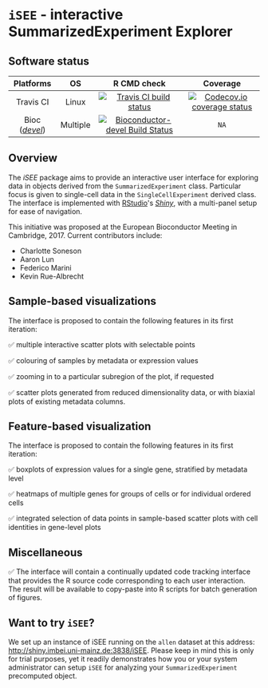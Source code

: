 
# `iSEE` - interactive SummarizedExperiment Explorer

<!-- TODO logo here too :) --> 

## Software status

| Platforms |  OS  | R CMD check | Coverage | 
|:----------------:|:----------------:|:----------------:|:----------------:|
| Travis CI | Linux | [![Travis CI build status](https://travis-ci.org/csoneson/iSEE.svg?branch=master)](https://travis-ci.org/csoneson/iSEE) | [![Codecov.io coverage status](https://codecov.io/github/csoneson/iSEE/coverage.svg?branch=master)](https://codecov.io/github/csoneson/iSEE) |
| Bioc ([_devel_](http://bioconductor.org/packages/devel/bioc/html/iSEE.html)) | Multiple | [![Bioconductor-devel Build Status](http://bioconductor.org/shields/build/devel/bioc/iSEE.svg)](http://bioconductor.org/checkResults/devel/bioc-LATEST/iSEE) | `NA` |

## Overview

The _iSEE_ package aims to provide an interactive user interface for exploring data in objects derived from the `SummarizedExperiment` class.
Particular focus is given to single-cell data in the `SingleCellExperiment` derived class.
The interface is implemented with [RStudio](https://www.rstudio.com)'s [_Shiny_](https://shiny.rstudio.com), with a multi-panel setup for ease of navigation.

This initiative was proposed at the European Bioconductor Meeting in Cambridge, 2017.
Current contributors include:

- Charlotte Soneson
- Aaron Lun
- Federico Marini
- Kevin Rue-Albrecht

## Sample-based visualizations 

The interface is proposed to contain the following features in its first iteration:

:white_check_mark: multiple interactive scatter plots with selectable points

:white_check_mark: colouring of samples by metadata or expression values

:white_check_mark: zooming in to a particular subregion of the plot, if requested

:white_check_mark: scatter plots generated from reduced dimensionality data, or with biaxial plots of existing metadata columns.

## Feature-based visualization

The interface is proposed to contain the following features in its first iteration:

:white_check_mark: boxplots of expression values for a single gene, stratified by metadata level

:white_check_mark: heatmaps of multiple genes for groups of cells or for individual ordered cells 

:white_check_mark: integrated selection of data points in sample-based scatter plots with cell identities in gene-level plots

## Miscellaneous

:white_check_mark: The interface will contain a continually updated code tracking interface that provides the R source code corresponding to each user interaction.
The result will be available to copy-paste into R scripts for batch generation of figures.

## Want to try `iSEE`?

We set up an instance of iSEE running on the `allen` dataset at this address: http://shiny.imbei.uni-mainz.de:3838/iSEE. 
Please keep in mind this is only for trial purposes, yet it readily demonstrates how you or your system administrator can setup `iSEE` for analyzing your `SummarizedExperiment` precomputed object.
